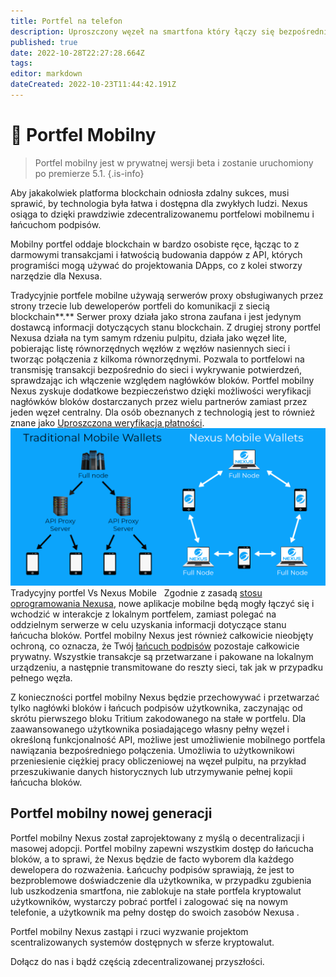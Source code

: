 ```yaml
---
title: Portfel na telefon
description: Uproszczony węzeł na smartfona który łączy się bezpośrednio z siecią 
published: true
date: 2022-10-28T22:27:28.664Z
tags: 
editor: markdown
dateCreated: 2022-10-23T11:44:42.191Z
---
```


# 📱 Portfel Mobilny
> Portfel mobilny jest w prywatnej wersji beta i zostanie uruchomiony po premierze 5.1.
{.is-info}



Aby jakakolwiek platforma blockchain odniosła zdalny sukces, musi sprawić, by technologia była łatwa i dostępna dla zwykłych ludzi. Nexus osiąga to dzięki prawdziwie zdecentralizowanemu portfelowi mobilnemu i łańcuchom podpisów.

Mobilny portfel oddaje blockchain w bardzo osobiste ręce, łącząc to z darmowymi transakcjami i łatwością budowania dappów z API, których programiści mogą używać do projektowania DApps, co z kolei stworzy narzędzie dla Nexusa.

Tradycyjnie portfele mobilne używają serwerów proxy obsługiwanych przez strony trzecie lub deweloperów portfeli do komunikacji z siecią blockchain**.** Serwer proxy działa jako strona zaufana i jest jedynym dostawcą informacji dotyczących stanu blockchain. Z drugiej strony portfel Nexusa działa na tym samym rdzeniu pulpitu, działa jako węzeł lite, pobierając listę równorzędnych węzłów z węzłów nasiennych sieci i tworząc połączenia z kilkoma równorzędnymi. Pozwala to portfelowi na transmisję transakcji bezpośrednio do sieci i wykrywanie potwierdzeń, sprawdzając ich włączenie względem nagłówków bloków. Portfel mobilny Nexus zyskuje dodatkowe bezpieczeństwo dzięki możliwości weryfikacji nagłówków bloków dostarczanych przez wielu partnerów zamiast przez jeden węzeł centralny. Dla osób obeznanych z technologią jest to również znane jako [Uproszczona weryfikacja płatności](https://wiki.bitcoinsv.io/index.php/Simplified\_Payment\_Verification).
&nbsp;
![mobile-wallet.png](/mobile-wallet.png)Tradycyjny portfel Vs Nexus Mobile
&nbsp;
Zgodnie z zasadą [stosu oprogramowania Nexusa](https://tech.nexus.io/software-stack), nowe aplikacje mobilne będą mogły łączyć się i wchodzić w interakcje z lokalnym portfelem, zamiast polegać na oddzielnym serwerze w celu uzyskania informacji dotyczące stanu łańcucha bloków. Portfel mobilny Nexus jest również całkowicie nieobjęty ochroną, co oznacza, że ​​Twój [łańcuch podpisów](https://tech.nexus.io/signature-chains) pozostaje całkowicie prywatny. Wszystkie transakcje są przetwarzane i pakowane na lokalnym urządzeniu, a następnie transmitowane do reszty sieci, tak jak w przypadku pełnego węzła.&#x20;

Z konieczności portfel mobilny Nexus będzie przechowywać i przetwarzać tylko nagłówki bloków i łańcuch podpisów użytkownika, zaczynając od skrótu pierwszego bloku Tritium zakodowanego na stałe w portfelu. Dla zaawansowanego użytkownika posiadającego własny pełny węzeł i określoną funkcjonalność API, możliwe jest umożliwienie mobilnego portfela nawiązania bezpośredniego połączenia. Umożliwia to użytkownikowi przeniesienie ciężkiej pracy obliczeniowej na węzeł pulpitu, na przykład przeszukiwanie danych historycznych lub utrzymywanie pełnej kopii łańcucha bloków.&#x20;

## **Portfel mobilny nowej generacji**

Portfel mobilny Nexus został zaprojektowany z myślą o decentralizacji i masowej adopcji. Portfel mobilny zapewni wszystkim dostęp do łańcucha bloków, a to sprawi, że Nexus będzie de facto wyborem dla każdego dewelopera do rozważenia. Łańcuchy podpisów sprawiają, że jest to bezproblemowe doświadczenie dla użytkownika, w przypadku zgubienia lub uszkodzenia smartfona, nie zablokuje na stałe portfela kryptowalut użytkowników, wystarczy pobrać portfel i zalogować się na nowym telefonie, a użytkownik ma pełny dostęp do swoich zasobów Nexusa .

Portfel mobilny Nexus zastąpi i rzuci wyzwanie projektom scentralizowanych systemów dostępnych w sferze kryptowalut.

Dołącz do nas i bądź częścią zdecentralizowanej przyszłości.